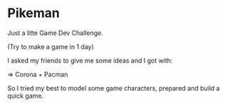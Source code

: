 # Pikeman

Just a litte Game Dev Challenge.

(Try to make a game in 1 day)


I asked my friends to give me some ideas and I got with:

=> Corona + Pacman


So I tried my best to model some game characters, prepared and build a quick game.
